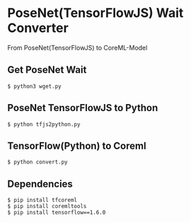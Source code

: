 # PoseNet(TensorFlowJS) Wait Converter

From PoseNet(TensorFlowJS) to CoreML-Model

## Get PoseNet Wait 
```
$ python3 wget.py
```

## PoseNet TensorFlowJS to Python
```
$ python tfjs2python.py
```

## TensorFlow(Python) to Coreml
```
$ python convert.py
```

## Dependencies
```
$ pip install tfcoreml
$ pip install coremltools
$ pip install tensorflow==1.6.0
```

